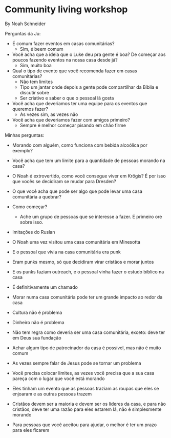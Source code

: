 # Community living workshop

By Noah Schneider

Perguntas da Ju:

- É comum fazer eventos em casas comunitárias?
  - Sim, é beem comum
- Você acha que a ideia que o Luke deu pra gente é boa? De começar aos poucos
fazendo eventos na nossa casa desde já?
  - Sim, muito boa
- Qual o tipo de evento que você recomenda fazer em casas comunitárias?
  - Não tem limites
  - Tipo um jantar onde depois a gente pode compartilhar da Bíblia e discutir
  sobre
  - Ser criativo e saber o que o pessoal lá gosta
- Você acha que deveriamos ter uma equipe para os eventos que queremos fazer?
  - As vezes sim, as vezes não
- Você acha que deveriamos fazer com amigos primeiro?
  - Sempre é melhor começar pisando em chão firme

Minhas perguntas:

- Morando com alguém, como funciona com bebida alcoólica por exemplo?
- Você acha que tem um limite para a quantidade de pessoas morando na casa?
- O Noah é extrovertido, como você consegue viver em Krögis? É por isso que
vocês se decidiram se mudar para Dresden?
- O que você acha que pode ser algo que pode levar uma casa comunitária a
quebrar?


- Como começar?
  - Ache um grupo de pessoas que se interesse a fazer. E primeiro ore sobre
  isso.




- Imitações do Ruslan

- O Noah uma vez visitou uma casa comunitária em Minesotta
- E o pessoal que vivia na casa comunitária era punk
- Eram punks mesmo, só que decidiram virar cristãos e morar juntos
- E os punks faziam outreach, e o pessoal vinha fazer o estudo bíblico na casa

- É definitivamente um chamado
- Morar numa casa comunitária pode ter um grande impacto ao redor da casa
- Cultura não é problema
- Dinheiro não é problema
- Não tem regra como deveria ser uma casa comunitária, exceto: deve ter em Deus
sua fundação
- Achar algum tipo de patrocinador da casa é possível, mas não é muito comum
- As vezes sempre falar de Jesus pode se tornar um problema
- Você precisa colocar limites, as vezes você precisa que a sua casa pareça com
o lugar que você está morando
- Eles tinham um evento que as pessoas traziam as roupas que eles se enjoaram e
as outras pessoas trazem
- Cristãos devem ser a maioria e devem ser os líderes da casa, e para não
cristãos, deve ter uma razão para eles estarem lá, não é simplesmente morando
- Para pessoas que você aceitou para ajudar, o melhor é ter um prazo para eles
ficarem

